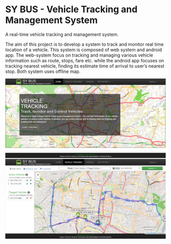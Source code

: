 # SY BUS - Vehicle Tracking and Management System
A real-time vehicle tracking and management system.

<p>The aim of this project is to develop a system to track and monitor real time location of a vehicle. This system is composed of web system and android app. The web-system focus on tracking and managing various vehicle information such as route, stops, fare etc. while the android app focuses on tracking nearest vehicle, finding its estimate time of arrival to user’s nearest stop. Both system uses offline map. </p>

![Alt text](screenshots/home.png?raw=true "Home")
![Alt text](screenshots/tracking.png?raw=true "Tracking")
